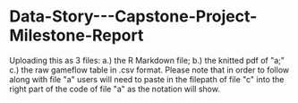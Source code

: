 # Data-Story---Capstone-Project-Milestone-Report
Uploading this as 3 files: a.) the R Markdown file; b.) the knitted pdf of "a;" c.) the raw gameflow table in .csv format. Please note that in order to follow along with file "a" users will need to paste in the filepath of file "c" into the right part of the code of file "a" as the notation will show.
